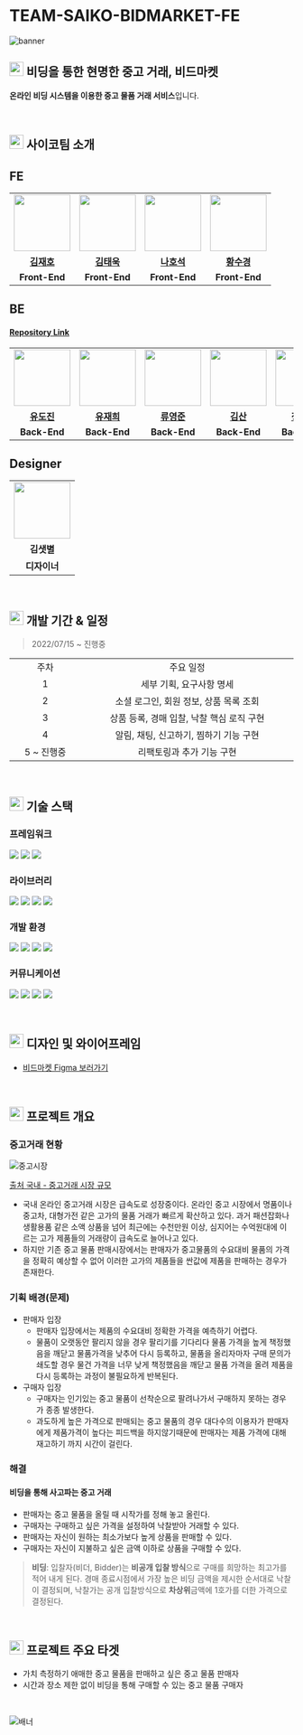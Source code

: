 # TEAM-SAIKO-BIDMARKET-FE

![banner](https://user-images.githubusercontent.com/50071076/184594236-ab66f09a-aa2b-4187-9e17-b96f85dfe974.jpg)

## <img height="25px" src="https://user-images.githubusercontent.com/50071076/184506573-ed624123-2e8f-430c-9165-0bce79d1e13d.png" /> 비딩을 통한 현명한 중고 거래, 비드마켓

**온라인 비딩 시스템을 이용한 중고 물품 거래 서비스**입니다.

<br/>

## <img height="25px" src="https://user-images.githubusercontent.com/50071076/184506573-ed624123-2e8f-430c-9165-0bce79d1e13d.png" /> 사이코팀 소개

## FE

<table>
  <tr>
    <td>
      <a href="https://github.com/wogha95">
        <img src="https://avatars.githubusercontent.com/u/75886763?v=4" width="100px" />
      </a>
    </td>
    <td>
      <a href="https://github.com/taewook1">
        <img src="https://avatars.githubusercontent.com/u/67237560?v=4" width="100px" />
      </a>
    </td>
    <td>
      <a href="https://github.com/HoseokNa">
        <img src="https://avatars.githubusercontent.com/u/16220817?v=4" width="100px" />
      </a>
    </td>
    <td>
      <a href="https://github.com/sukyeongh">
        <img src="https://avatars.githubusercontent.com/u/50071076?v=4" width="100px" />
      </a>
    </td>
  </tr>
  <tr>
    <td align="center"><b><a href="https://github.com/wogha95">김재호</a></b></td>
    <td align="center"><b><a href="https://github.com/taewook1">김태욱</a></b></td>
    <td align="center"><b><a href="https://github.com/HoseokNa">나호석</a></b></td>
    <td align="center"><b><a href="https://github.com/sukyeongh">황수경</a></b></td>
  </tr>
  <tr>
    <td align="center"><b>Front-End</b></td>
    <td align="center"><b>Front-End</b></td>
    <td align="center"><b>Front-End</b></td>
    <td align="center"><b>Front-End</b></td>
  </tr>
</table>

## BE

#### [Repository Link](https://github.com/prgrms-web-devcourse/Team-Saiko-BidMarket-BE)

<table>
  <tr>
    <td>
      <a href="https://github.com/dojinyou">
        <img src="https://avatars.githubusercontent.com/u/61923768?v=4" width="100px" />
      </a>
    </td>
    <td>
      <a href="https://github.com/UJ15">
        <img src="https://avatars.githubusercontent.com/u/57293011?v=4" width="100px" />
      </a>
    </td>
    <td>
      <a href="https://github.com/ecvheo1">
        <img src="https://avatars.githubusercontent.com/u/78195316?v=4" width="100px" />
      </a>
    </td>
    <td>
      <a href="https://github.com/waterfogSW">
        <img src="https://avatars.githubusercontent.com/u/28651727?v=4" width="100px" />
      </a>
    </td>
    <td>
      <a href="https://github.com/gkdud583">
        <img src="https://avatars.githubusercontent.com/u/60775067?v=4" width="100px" />
      </a>
    </td>
  </tr>
   <tr>
    <td align="center"><b><a href="https://github.com/dojinyou">유도진</a></b></td>
    <td align="center"><b><a href="https://github.com/UJ15">유재희</a></b></td>
    <td align="center"><b><a href="https://github.com/ecvheo1">류영준</a></b></td>
    <td align="center"><b><a href="https://github.com/waterfogSW">김산</a></b></td>
    <td align="center"><b><a href="https://github.com/gkdud583">정하영</a></b></td>
  </tr>
  <tr>
    <td align="center"><b>Back-End</b></td>
    <td align="center"><b>Back-End</b></td>
    <td align="center"><b>Back-End</b></td>
    <td align="center"><b>Back-End</b></td>
    <td align="center"><b>Back-End</b></td>
  </tr>
</table>

## Designer

<table>
  <tr>
    <td>
      <img src="https://ca.slack-edge.com/T03S7V29UPJ-U03RX12ESP3-86a11c76c0d2-512" width="100px" />
    </td>
  </tr>
   <tr>
    <td align="center"><b>김샛별</b></td>
  </tr>
  <tr>
    <td align="center"><b>디자이너</b></td>
  </tr>
</table>

<br/>

## <img height="25px" src="https://user-images.githubusercontent.com/50071076/184506573-ed624123-2e8f-430c-9165-0bce79d1e13d.png" /> 개발 기간 & 일정

> 2022/07/15 ~ 진행중

<table>
  <tr>
    <td align="center" width="150px">주차</td>
    <td align="center" width="500px">주요 일정</td>
  </tr>
  <tr>
    <td align="center">1</td>
    <td align="center">세부 기획, 요구사항 명세</td>
  </tr>
  <tr>
    <td align="center">2</td>
    <td align="center">소셜 로그인, 회원 정보, 상품 목록 조회</td>
  </tr>
  <tr>
    <td align="center">3</td>
    <td align="center">상품 등록, 경매 입찰, 낙찰 핵심 로직 구현</td>
  </tr>
  <tr>
    <td align="center">4</td>
    <td align="center">알림, 채팅, 신고하기, 찜하기 기능 구현</td>
  </tr>
  <tr>
    <td align="center">5 ~ 진행중</td>
    <td align="center">리팩토링과 추가 기능 구현</td>
  </tr>
</table>

<br/>

## <img height="25px" src="https://user-images.githubusercontent.com/50071076/184506573-ed624123-2e8f-430c-9165-0bce79d1e13d.png" /> 기술 스택

### 프레임워크

<img src="https://img.shields.io/badge/Typescript-4.7.4-3776AB?style=for-the-badge"> <img src="https://img.shields.io/badge/React-18.2.0-61DAFB?style=for-the-badge"> <img src="https://img.shields.io/badge/Next.js-12.2.3-000000?style=for-the-badge">

### 라이브러리

<img src="https://img.shields.io/badge/React Query-4.0.10-FF4154?style=for-the-badge"> <img src="https://img.shields.io/badge/Eslint-8.20.0-4B32C3?style=for-the-badge"> <img src="https://img.shields.io/badge/Prettier-2.7.1-F7B93E?style=for-the-badge"> <img src="https://img.shields.io/badge/Chakra UI-2.0.4-319795?style=for-the-badge">

### 개발 환경

<img src="https://img.shields.io/badge/VSCODE-007ACC?style=for-the-badge&logo=visual studio code&logoColor=white"> <img src="https://img.shields.io/badge/NPM-^8-CB3837?style=for-the-badge"> <img src="https://img.shields.io/badge/Node.js-^16-339933?style=for-the-badge"> <img src="https://img.shields.io/badge/Webpack-^5-8DD6F9?style=for-the-badge">

### 커뮤니케이션

<img src="https://img.shields.io/badge/Notion-000000?style=for-the-badge&logo=Notion&logoColor=white"> <img src="https://img.shields.io/badge/Slack-4A154B?style=for-the-badge&logo=Slack&logoColor=white"> <img src="https://img.shields.io/badge/Discord-5865F2?style=for-the-badge&logo=Discord&logoColor=white"> <img src="https://img.shields.io/badge/Figma-F24E1E?style=for-the-badge&logo=Discord&logoColor=white">

<br />

## <img height="25px" src="https://user-images.githubusercontent.com/50071076/184506573-ed624123-2e8f-430c-9165-0bce79d1e13d.png" /> 디자인 및 와이어프레임

- [비드마켓 Figma 보러가기](https://www.figma.com/file/bKGr5M3qtpqkE9FRBq6Sax/%EB%B9%84%EB%93%9C%EB%A7%88%EC%BC%93?node-id=0%3A1)

<br />

## <img height="25px" src="https://user-images.githubusercontent.com/50071076/184506573-ed624123-2e8f-430c-9165-0bce79d1e13d.png" /> 프로젝트 개요

### 중고거래 현황

![중고시장](https://thumb.mt.co.kr/06/2021/08/2021080212122825737_1.jpg/dims/optimize/)

[출처 국내 - 중고거래 시장 규모](https://news.mt.co.kr/mtview.php?no=2021080212122825737)

- 국내 온라인 중고거래 시장은 급속도로 성장중이다. 온라인 중고 시장에서 명품이나 중고차, 대형가전 같은 고가의 물품 거래가 빠르게 확산하고 있다. 과거 패션잡화나 생활용품 같은 소액 상품을 넘어 최근에는 수천만원 이상, 심지어는 수억원대에 이르는 고가 제품들의 거래량이 급속도로 늘어나고 있다.
- 하지만 기존 중고 물품 판매시장에서는 판매자가 중고물품의 수요대비 물품의 가격을 정확히 예상할 수 없어 이러한 고가의 제품들을 싼값에 제품을 판매하는 경우가 존재한다.

### 기획 배경(문제)

- 판매자 입장
  - 판매자 입장에서는 제품의 수요대비 정확한 가격을 예측하기 어렵다.
  - 물품이 오랫동안 팔리지 않을 경우 팔리기를 기다리다 물품 가격을 높게 책정했음을 깨닫고 물품가격을 낮추어 다시 등록하고, 물품을 올리자마자 구매 문의가 쇄도할 경우 물건 가격을 너무 낮게 책정했음을 깨닫고 물품 가격을 올려 제품을 다시 등록하는 과정이 불필요하게 반복된다.
- 구매자 입장
  - 구매자는 인기있는 중고 물품이 선착순으로 팔려나가서 구매하지 못하는 경우가 종종 발생한다.
  - 과도하게 높은 가격으로 판매되는 중고 물품의 경우 대다수의 이용자가 판매자에게 제품가격이 높다는 피드백을 하지않기때문에 판매자는 제품 가격에 대해 재고하기 까지 시간이 걸린다.

### 해결

#### 비딩을 통해 사고파는 중고 거래

- 판매자는 중고 물품을 올릴 때 시작가를 정해 놓고 올린다.
- 구매자는 구매하고 싶은 가격을 설정하여 낙찰받아 거래할 수 있다.
- 판매자는 자신이 원하는 최소가보다 높게 상품을 판매할 수 있다.
- 구매자는 자신이 지불하고 싶은 금액 이하로 상품을 구매할 수 있다.

> **비딩**: 입찰자(비더, Bidder)는 **비공개 입찰 방식**으로 구매를 희망하는 최고가를 적어 내게 된다. 경매 종료시점에서 가장 높은 비딩 금액을 제시한 순서대로 낙찰이 결정되며, 낙찰가는 공개 입찰방식으로 **차상위**금액에 1호가를 더한 가격으로 결정된다.

<br/>

## <img height="25px" src="https://user-images.githubusercontent.com/50071076/184506573-ed624123-2e8f-430c-9165-0bce79d1e13d.png" /> 프로젝트 주요 타겟

- 가치 측정하기 애매한 중고 물품을 판매하고 싶은 중고 물품 판매자
- 시간과 장소 제한 없이 비딩을 통해 구매할 수 있는 중고 물품 구매자

<br/>

![배너](https://user-images.githubusercontent.com/50071076/184588485-b4dbad6d-8805-4937-b99f-1ff5b0cdcad1.jpg)
